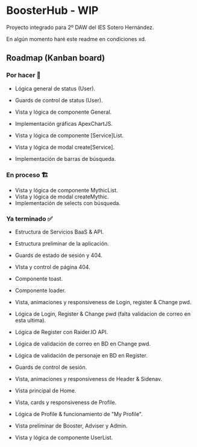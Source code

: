 # BoosterHub - WIP

Proyecto integrado para 2º DAW del IES Sotero Hernández.

En algún momento haré este readme en condiciones xd.


## Roadmap (Kanban board)

### Por hacer 🚧

 - Lógica general de status (User).
 - Guards de control de status (User).

 - Vista y lógica de componente General.
 - Implementación gráficas ApexChartJS.

 - Vista y lógica de componente [Service]List.
 - Vista y lógica de modal create[Service].

 - Implementación de barras de búsqueda.

### En proceso 🏗️

 - Vista y lógica de componente MythicList.
 - Vista y lógica de modal createMythic.
 - Implementación de selects con búsqueda.

### Ya terminado ✅

 - Estructura de Servicios BaaS & API.
 - Estructura preliminar de la aplicación.

 - Guards de estado de sesión y 404.
 - VIsta y control de página 404.
 
 - Componente toast.
 - Componente loader.

 - Vista, animaciones y responsiveness de Login, register & Change pwd.
 - Lógica de Login, Register & Change pwd (falta validacion de correo en esta ultima).
 - Lógica de Register con Raider.IO API.
 - Lógica de validación de correo en BD en Change pwd.
 - Lógica de validación de personaje en BD en Register.
 - Guards de control de sesión.

 - Vista, animaciones y responsiveness de Header & Sidenav.
 - Vista principal de Home.

 - Vista, cards y responsiveness de Profile.
 - Lógica de Profile & funcionamiento de "My Profile".

 - Vista preliminar de Booster, Adviser y Admin.

 - Vista y lógica de componente UserList.
